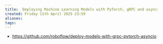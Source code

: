 ```yaml
---
title:  Deploying Machine Learning Models with PyTorch, gRPC and asyncio
created: Friday 11th April 2025 23:59
aliases: 
tags: 
---
```

- https://github.com/roboflow/deploy-models-with-grpc-pytorch-asyncio